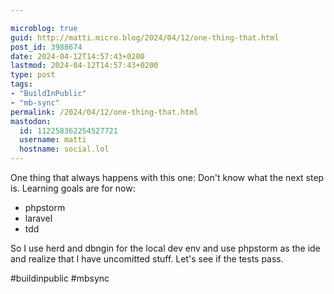```yaml
---

microblog: true
guid: http://matti.micro.blog/2024/04/12/one-thing-that.html
post_id: 3988674
date: 2024-04-12T14:57:43+0200
lastmod: 2024-04-12T14:57:43+0200
type: post
tags:
- "BuildInPublic"
- "mb-sync"
permalink: /2024/04/12/one-thing-that.html
mastodon:
  id: 112258362254527721
  username: matti
  hostname: social.lol
---
```

One thing that always happens with this one: Don't know what the next step is. Learning goals are for now:

- phpstorm
- laravel
- tdd

So I use herd and dbngin for the local dev env and use phpstorm as the ide and realize that I have uncomitted stuff. Let's see if the tests pass.

#buildinpublic #mbsync

